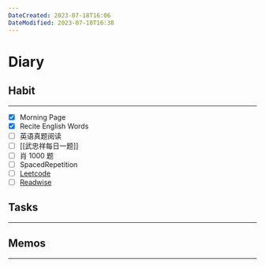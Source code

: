 ```yaml
---
DateCreated: 2023-07-18T16:06
DateModified: 2023-07-18T16:38
---
```

# Diary

## Habit
---
- [x] Morning Page
- [x] Recite English Words
- [ ] 英语真题阅读
- [ ] [[武忠祥每日一题]]
- [ ] 肖 1000 题
- [ ] SpacedRepetition
- [ ] [Leetcode](https://leetcode.cn/problemset/all/)
- [ ] [Readwise](https://readwise.io/dailyreview)

## Tasks
---

## Memos
---
